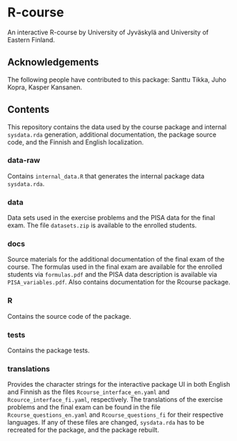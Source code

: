# R-course

An interactive R-course by University of Jyväskylä and University of Eastern Finland.

## Acknowledgements

The following people have contributed to this package: Santtu Tikka, Juho Kopra, Kasper Kansanen.

## Contents

This repository contains the data used by the course package and internal `sysdata.rda` generation, additional documentation, the package source code, and the Finnish and English localization.

### data-raw

Contains `internal_data.R` that generates the internal package data `sysdata.rda`.

### data

Data sets used in the exercise problems and the PISA data for the final exam. The file `datasets.zip` is available to the enrolled students.

### docs

Source materials for the additional documentation of the final exam of the course. The formulas used in the final exam are available for the enrolled students via `formulas.pdf` and the PISA data description is available via `PISA_variables.pdf`. Also contains documentation for the Rcourse package.

### R

Contains the source code of the package.

### tests

Contains the package tests.

### translations

Provides the character strings for the interactive package UI in both English and Finnish as the files `Rcourse_interface_en.yaml` and `Rcource_interface_fi.yaml`, respectively. The translations of the exercise problems and the final exam can be found in the file `Rcourse_questions_en.yaml` and `Rcourse_questions_fi` for their respective languages. If any of these files are changed, `sysdata.rda` has to be recreated for the package, and the package rebuilt.
